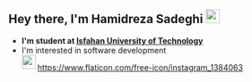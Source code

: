 ## Hey there, I'm Hamidreza Sadeghi  <img src="https://raw.githubusercontent.com/MartinHeinz/MartinHeinz/master/wave.gif" width="25px">

- **I'm student at [Isfahan University of Technology](https://iut.ac.ir)**
- I'm interested in software development  
[<img align="left" alt="codeSTACKr | Instagram" width="25px" src="https://www.flaticon.com/free-icon/instagram_1384063" />](https://instagram.com/horr.hamid)

https://www.flaticon.com/free-icon/instagram_1384063